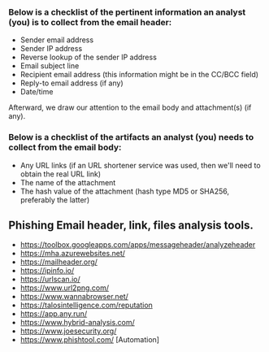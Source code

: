 ### Below is a checklist of the pertinent information an analyst (you) is to collect from the email header:
* Sender email address
* Sender IP address
* Reverse lookup of the sender IP address
* Email subject line
* Recipient email address (this information might be in the CC/BCC field)
* Reply-to email address (if any)
* Date/time

Afterward, we draw our attention to the email body and attachment(s) (if any).

### Below is a checklist of the artifacts an analyst (you) needs to collect from the email body:
* Any URL links (if an URL shortener service was used, then we'll need to obtain the real URL link)
* The name of the attachment
* The hash value of the attachment (hash type MD5 or SHA256, preferably the latter)

## Phishing Email header, link, files analysis tools. 
* https://toolbox.googleapps.com/apps/messageheader/analyzeheader
* https://mha.azurewebsites.net/
* https://mailheader.org/
* https://ipinfo.io/
* https://urlscan.io/
* https://www.url2png.com/
* https://www.wannabrowser.net/
* https://talosintelligence.com/reputation
* https://app.any.run/
* https://www.hybrid-analysis.com/
* https://www.joesecurity.org/
* https://www.phishtool.com/ [Automation]



